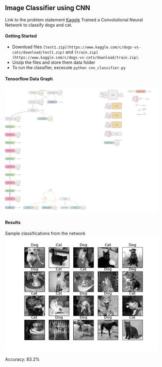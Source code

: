 ## Image Classifier using CNN

Link to the problem statement [Kaggle](https://www.kaggle.com/c/dogs-vs-cats)
Trained a Convolutional Neural Network to classify dogs and cat.

#### Getting Started

* Download files `[test1.zip](https://www.kaggle.com/c/dogs-vs-cats/download/test1.zip)` and `[train.zip](https://www.kaggle.com/c/dogs-vs-cats/download/train.zip)`.
* Unzip the files and store them data folder
* To run the classifier, excecute `python cnn_classifier.py`

#### Tensorflow Data Graph

![results](Images/graph.png)

#### Results

Sample classifications from the network
![results](Images/cats_vs_dogs.png)

Accuracy: 83.2%
